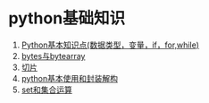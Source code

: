 
# python基础知识  
1. [Python基本知识点(数据类型，变量，if，for,while)](python基本知识/Python基本知识点(数据类型，变量，if，for%2Cwhile).md)  
2. [bytes与bytearray](python基本知识/bytes与bytearray.md)  
3. [切片](python基本知识/切片.md)   
4. [python基本使用和封装解构](python基本知识/python基本使用和封装解构.md)  
4. [set和集合运算](python基本知识/set和集合运算.md)  


